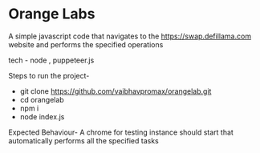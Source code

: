 
# Orange Labs

A simple javascript code that navigates to the https://swap.defillama.com website and performs the specified operations

tech - node , puppeteer.js

Steps to run the project-
- git clone https://github.com/vaibhavpromax/orangelab.git
- cd orangelab
- npm i
- node index.js

Expected Behaviour-
A chrome for testing instance should start that automatically performs all the specified tasks
